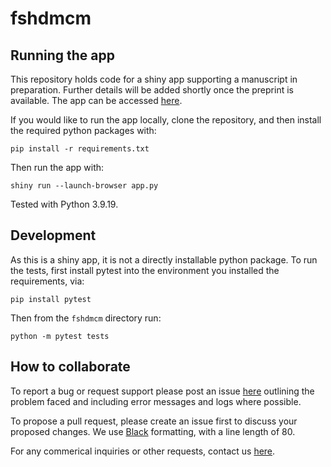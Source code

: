 # fshdmcm

## Running the app

This repository holds code for a shiny app supporting a manuscript in preparation.
Further details will be added shortly once the preprint is available.
The app can be accessed [here](https://mcowley.shinyapps.io/fshdmcm/).

If you would like to run the app locally, clone the repository, and then install the required python packages with:

```python3
pip install -r requirements.txt
```

Then run the app with:

```python3
shiny run --launch-browser app.py
```

Tested with Python 3.9.19.

## Development

As this is a shiny app, it is not a directly installable python package.
To run the tests, first install pytest into the environment you installed the requirements, via:

```shell
pip install pytest
```

Then from the `fshdmcm` directory run:

```shell
python -m pytest tests
```

## How to collaborate

To report a bug or request support please post an issue [here](https://github.com/MVCowley/fshdmcm/issues) outlining the problem faced and including error messages and logs where possible.

To propose a pull request, please create an issue first to discuss your proposed changes. We use [Black](https://github.com/psf/black) formatting, with a line length of 80.

For any commerical inquiries or other requests, contact us [here](m.cowley@ucl.ac.uk).
